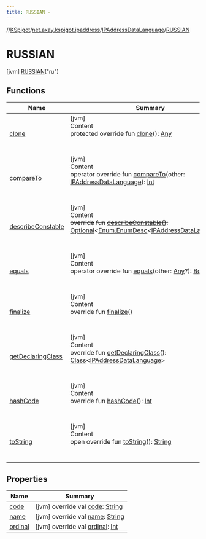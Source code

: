 ```yaml
---
title: RUSSIAN -
---
```

//[KSpigot](../../../index.md)/[net.axay.kspigot.ipaddress](../../index.md)/[IPAddressDataLanguage](../index.md)/[RUSSIAN](index.md)



# RUSSIAN  
 [jvm] [RUSSIAN](index.md)("ru")  
  
   


## Functions  
  
|  Name|  Summary| 
|---|---|
| [clone](../../../net.axay.kspigot.utils/-cardinal-direction/-w-e-s-t/index.md#kotlin/Enum/clone/#/PointingToDeclaration/)| [jvm]  <br>Content  <br>protected override fun [clone](../../../net.axay.kspigot.utils/-cardinal-direction/-w-e-s-t/index.md#kotlin/Enum/clone/#/PointingToDeclaration/)(): [Any](https://kotlinlang.org/api/latest/jvm/stdlib/kotlin/-any/index.html)  <br><br><br>
| [compareTo](index.md#kotlin/Enum/compareTo/#net.axay.kspigot.ipaddress.IPAddressDataLanguage/PointingToDeclaration/)| [jvm]  <br>Content  <br>operator override fun [compareTo](index.md#kotlin/Enum/compareTo/#net.axay.kspigot.ipaddress.IPAddressDataLanguage/PointingToDeclaration/)(other: [IPAddressDataLanguage](../index.md)): [Int](https://kotlinlang.org/api/latest/jvm/stdlib/kotlin/-int/index.html)  <br><br><br>
| [describeConstable](../../../net.axay.kspigot.utils/-cardinal-direction/-w-e-s-t/index.md#kotlin/Enum/describeConstable/#/PointingToDeclaration/)| [jvm]  <br>Content  <br>~~override~~ ~~fun~~ [~~describeConstable~~](../../../net.axay.kspigot.utils/-cardinal-direction/-w-e-s-t/index.md#kotlin/Enum/describeConstable/#/PointingToDeclaration/)~~(~~~~)~~~~:~~ [Optional](https://docs.oracle.com/javase/8/docs/api/java/util/Optional.html)<[Enum.EnumDesc](https://docs.oracle.com/javase/8/docs/api/java/lang/Enum.EnumDesc.html)<[IPAddressDataLanguage](../index.md)>>  <br><br><br>
| [equals](../../../net.axay.kspigot.utils/-cardinal-direction/-w-e-s-t/index.md#kotlin/Enum/equals/#kotlin.Any?/PointingToDeclaration/)| [jvm]  <br>Content  <br>operator override fun [equals](../../../net.axay.kspigot.utils/-cardinal-direction/-w-e-s-t/index.md#kotlin/Enum/equals/#kotlin.Any?/PointingToDeclaration/)(other: [Any](https://kotlinlang.org/api/latest/jvm/stdlib/kotlin/-any/index.html)?): [Boolean](https://kotlinlang.org/api/latest/jvm/stdlib/kotlin/-boolean/index.html)  <br><br><br>
| [finalize](../../../net.axay.kspigot.utils/-cardinal-direction/-w-e-s-t/index.md#kotlin/Enum/finalize/#/PointingToDeclaration/)| [jvm]  <br>Content  <br>override fun [finalize](../../../net.axay.kspigot.utils/-cardinal-direction/-w-e-s-t/index.md#kotlin/Enum/finalize/#/PointingToDeclaration/)()  <br><br><br>
| [getDeclaringClass](../../../net.axay.kspigot.utils/-cardinal-direction/-w-e-s-t/index.md#kotlin/Enum/getDeclaringClass/#/PointingToDeclaration/)| [jvm]  <br>Content  <br>override fun [getDeclaringClass](../../../net.axay.kspigot.utils/-cardinal-direction/-w-e-s-t/index.md#kotlin/Enum/getDeclaringClass/#/PointingToDeclaration/)(): [Class](https://docs.oracle.com/javase/8/docs/api/java/lang/Class.html)<[IPAddressDataLanguage](../index.md)>  <br><br><br>
| [hashCode](../../../net.axay.kspigot.utils/-cardinal-direction/-w-e-s-t/index.md#kotlin/Enum/hashCode/#/PointingToDeclaration/)| [jvm]  <br>Content  <br>override fun [hashCode](../../../net.axay.kspigot.utils/-cardinal-direction/-w-e-s-t/index.md#kotlin/Enum/hashCode/#/PointingToDeclaration/)(): [Int](https://kotlinlang.org/api/latest/jvm/stdlib/kotlin/-int/index.html)  <br><br><br>
| [toString](../../../net.axay.kspigot.utils/-cardinal-direction/-w-e-s-t/index.md#kotlin/Enum/toString/#/PointingToDeclaration/)| [jvm]  <br>Content  <br>open override fun [toString](../../../net.axay.kspigot.utils/-cardinal-direction/-w-e-s-t/index.md#kotlin/Enum/toString/#/PointingToDeclaration/)(): [String](https://kotlinlang.org/api/latest/jvm/stdlib/kotlin/-string/index.html)  <br><br><br>


## Properties  
  
|  Name|  Summary| 
|---|---|
| [code](index.md#net.axay.kspigot.ipaddress/IPAddressDataLanguage.RUSSIAN/code/#/PointingToDeclaration/)|  [jvm] override val [code](index.md#net.axay.kspigot.ipaddress/IPAddressDataLanguage.RUSSIAN/code/#/PointingToDeclaration/): [String](https://kotlinlang.org/api/latest/jvm/stdlib/kotlin/-string/index.html)   <br>
| [name](index.md#net.axay.kspigot.ipaddress/IPAddressDataLanguage.RUSSIAN/name/#/PointingToDeclaration/)|  [jvm] override val [name](index.md#net.axay.kspigot.ipaddress/IPAddressDataLanguage.RUSSIAN/name/#/PointingToDeclaration/): [String](https://kotlinlang.org/api/latest/jvm/stdlib/kotlin/-string/index.html)   <br>
| [ordinal](index.md#net.axay.kspigot.ipaddress/IPAddressDataLanguage.RUSSIAN/ordinal/#/PointingToDeclaration/)|  [jvm] override val [ordinal](index.md#net.axay.kspigot.ipaddress/IPAddressDataLanguage.RUSSIAN/ordinal/#/PointingToDeclaration/): [Int](https://kotlinlang.org/api/latest/jvm/stdlib/kotlin/-int/index.html)   <br>

